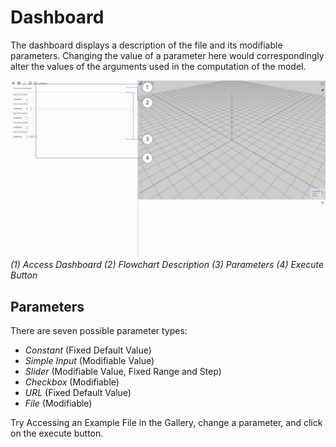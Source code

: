 # Dashboard

The dashboard displays a description of the file and its modifiable parameters. Changing the value of a parameter here would correspondingly alter the values of the arguments used in the computation of the model.

![Dashboard](./imgs/1.1.1-dashboard.png)
*(1) Access Dashboard (2) Flowchart Description (3) Parameters (4) Execute Button*

## Parameters

There are seven possible parameter types:
* *Constant* (Fixed Default Value)
* *Simple Input* (Modifiable Value)
* *Slider* (Modifiable Value, Fixed Range and Step)
* *Checkbox* (Modifiable)
* *URL* (Fixed Default Value)
* *File* (Modifiable)

Try Accessing an Example File in the Gallery, change a parameter, and click on the execute button.
